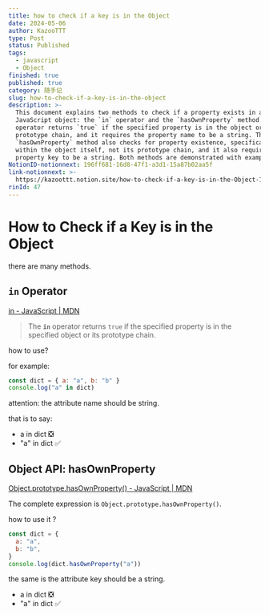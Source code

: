 ```yaml
---
title: how to check if a key is in the Object
date: 2024-05-06
author: KazooTTT
type: Post
status: Published
tags:
  - javascript
  - Object
finished: true
published: true
category: 随手记
slug: how-to-check-if-a-key-is-in-the-object
description: >-
  This document explains two methods to check if a property exists in a
  JavaScript object: the `in` operator and the `hasOwnProperty` method. The `in`
  operator returns `true` if the specified property is in the object or its
  prototype chain, and it requires the property name to be a string. The
  `hasOwnProperty` method also checks for property existence, specifically
  within the object itself, not its prototype chain, and it also requires the
  property key to be a string. Both methods are demonstrated with examples.
NotionID-notionnext: 196ff681-16d8-47f1-a3d1-15a87b02aa5f
link-notionnext: >-
  https://kazoottt.notion.site/how-to-check-if-a-key-is-in-the-Object-196ff68116d847f1a3d115a87b02aa5f
rinId: 47
---
```


# How to Check if a Key is in the Object

there are many methods.

## `in` Operator

[in - JavaScript | MDN](https://developer.mozilla.org/en-US/docs/Web/JavaScript/Reference/Operators/in)

> The **`in`** operator returns `true` if the specified property is in the specified object or its prototype chain.

how to use?

for example:

```javascript
const dict = { a: "a", b: "b" }
console.log("a" in dict)
```

attention: the attribute name should be string.

that is to say:

- a in dict ❎
- "a" in dict ✅

## Object API: hasOwnProperty

[Object.prototype.hasOwnProperty() - JavaScript | MDN](https://developer.mozilla.org/en-US/docs/Web/JavaScript/Reference/Global_Objects/Object/hasOwnProperty)

The complete expression is `Object.prototype.hasOwnProperty()`.

how to use it ?

```javascript
const dict = {
  a: "a",
  b: "b",
}
console.log(dict.hasOwnProperty("a"))
```

the same is the attribute key should be a string.

- a in dict ❎
- "a" in dict ✅
